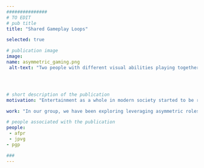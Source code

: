 ```yaml
---
###############
# TO EDIT
# pub title
title: "Shared Gameplay Loops"

selected: true

# publication image
image:
name: asymmetric_gaming.png
 alt-text: "Two people with different visual abilities playing together and having fun" # provide a short description for the image #a11y




# short description of the publication
motivation: "Entertainment as a whole in modern society started to be recognized as a fundamental part of our lives and well-being. Gaming has a long list of potential benefits including coping with anxiety, social bonding, or as a creative outlet. While there is a vast array of options available for playing together, players are very limited in the experiences they are able to share when there is a significant difference in skill, ability, and gaming tastes among others."

work: "In our group, we have been exploring leveraging asymmetric roles to create asymmetric games that provide opportunities for shared play. In this topic, you will have the opportunity to delve deeper into the design of Asymmetric Games and explore how to create and expand shared gameplay loops to cater to different family members."

# people associated with the publication
people:
 - afpr
 - jpvg
- pgp

###
---
```


